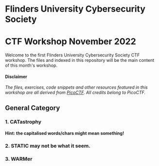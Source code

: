 # Flinders University Cybersecurity Society

# CTF Workshop November 2022

Welcome to the first Flinders University Cybersecurity Society CTF workshop. The files and indexed in this repository will be the main content of this month's workshop.

#### Disclaimer
*The files, exercises, code snippets and other resources featured in this workshop are all derived from [PicoCTF](https://picoctf.org/). All credits belong to PicoCTF.*

## General Category

### 1. CATastrophy

#### Hint: the capitalised words/chars might mean something!

### 2. STATIC may not be what it seem.

### 3. WARMer

